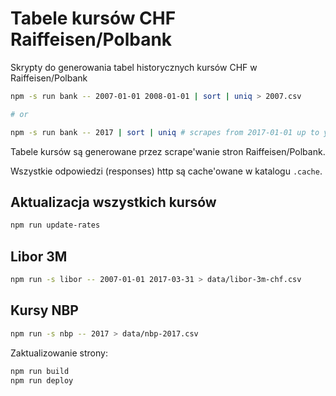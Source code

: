 Tabele kursów CHF Raiffeisen/Polbank
====================================

Skrypty do generowania tabel historycznych kursów CHF w Raiffeisen/Polbank

```bash
npm -s run bank -- 2007-01-01 2008-01-01 | sort | uniq > 2007.csv

# or

npm -s run bank -- 2017 | sort | uniq # scrapes from 2017-01-01 up to yesterday

```

Tabele kursów są generowane przez scrape'wanie stron Raiffeisen/Polbank.

Wszystkie odpowiedzi (responses) http są cache'owane w katalogu `.cache`.

Aktualizacja wszystkich kursów
------------------------------

```bash
npm run update-rates
```

Libor 3M
--------

```bash
npm run -s libor -- 2007-01-01 2017-03-31 > data/libor-3m-chf.csv
```

Kursy NBP
---------

```bash
npm run -s nbp -- 2017 > data/nbp-2017.csv
```


Zaktualizowanie strony:

```bash
npm run build
npm run deploy
```
